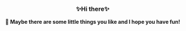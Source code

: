 <div align="center">
<!--<img src="https://tsukishima1.github.io/MiniPlayer/assets/image/wyx.gif" alt="Xayah"></img>-->

<h3>✨Hi there✨</h3>

<!--🐳 I am a college student studying **front-end technology**!! <br>
🥐 I'm looking forward to writing all the cute and interesting things I can think of. <br><br>-->
🍻 **Maybe there are some little things you like and I hope you have fun!** <br><br><br>
<!--<img src="https://pokemonrevolution.net/forum/uploads/monthly_2022_11/D8574C5E-5B08-4F8B-A828-417F0E885016.gif.66c58de74bce8e03e72df91628438e28.gif"/><br>-->

</div>

